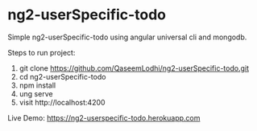 # ng2-userSpecific-todo
Simple ng2-userSpecific-todo using angular universal cli and mongodb.

Steps to run project:
1) git clone https://github.com/QaseemLodhi/ng2-userSpecific-todo.git
2) cd ng2-userSpecific-todo
3) npm install
4) ung serve
5) visit http://localhost:4200

Live Demo:
https://ng2-userspecific-todo.herokuapp.com
